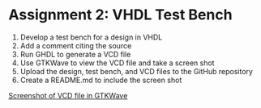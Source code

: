 # Assignment 2: VHDL Test Bench
1. Develop a test bench for a design in VHDL 
2. Add a comment citing the source
3. Run GHDL to generate a VCD file
4. Use GTKWave to view the VCD file and take a screen shot
5. Upload the design, test bench, and VCD files to the GitHub repository
6. Create a README.md to include the screen shot

[Screenshot of VCD file in GTKWave](./Screen%20Shot%202022-02-12%20at%201.09.24%20PM.png)
